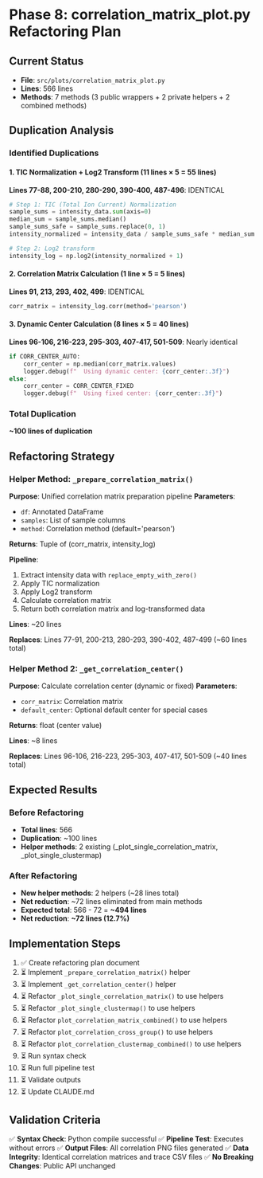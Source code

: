 # Phase 8: correlation_matrix_plot.py Refactoring Plan

## Current Status
- **File**: `src/plots/correlation_matrix_plot.py`
- **Lines**: 566 lines
- **Methods**: 7 methods (3 public wrappers + 2 private helpers + 2 combined methods)

## Duplication Analysis

### Identified Duplications

#### 1. TIC Normalization + Log2 Transform (11 lines × 5 = 55 lines)
**Lines 77-88, 200-210, 280-290, 390-400, 487-496**: IDENTICAL
```python
# Step 1: TIC (Total Ion Current) Normalization
sample_sums = intensity_data.sum(axis=0)
median_sum = sample_sums.median()
sample_sums_safe = sample_sums.replace(0, 1)
intensity_normalized = intensity_data / sample_sums_safe * median_sum

# Step 2: Log2 transform
intensity_log = np.log2(intensity_normalized + 1)
```

#### 2. Correlation Matrix Calculation (1 line × 5 = 5 lines)
**Lines 91, 213, 293, 402, 499**: IDENTICAL
```python
corr_matrix = intensity_log.corr(method='pearson')
```

#### 3. Dynamic Center Calculation (8 lines × 5 = 40 lines)
**Lines 96-106, 216-223, 295-303, 407-417, 501-509**: Nearly identical
```python
if CORR_CENTER_AUTO:
    corr_center = np.median(corr_matrix.values)
    logger.debug(f"  Using dynamic center: {corr_center:.3f}")
else:
    corr_center = CORR_CENTER_FIXED
    logger.debug(f"  Using fixed center: {corr_center:.3f}")
```

### Total Duplication
**~100 lines of duplication**

## Refactoring Strategy

### Helper Method: `_prepare_correlation_matrix()`
**Purpose**: Unified correlation matrix preparation pipeline
**Parameters**:
- `df`: Annotated DataFrame
- `samples`: List of sample columns
- `method`: Correlation method (default='pearson')

**Returns**: Tuple of (corr_matrix, intensity_log)

**Pipeline**:
1. Extract intensity data with `replace_empty_with_zero()`
2. Apply TIC normalization
3. Apply Log2 transform
4. Calculate correlation matrix
5. Return both correlation matrix and log-transformed data

**Lines**: ~20 lines

**Replaces**: Lines 77-91, 200-213, 280-293, 390-402, 487-499 (~60 lines total)

### Helper Method 2: `_get_correlation_center()`
**Purpose**: Calculate correlation center (dynamic or fixed)
**Parameters**:
- `corr_matrix`: Correlation matrix
- `default_center`: Optional default center for special cases

**Returns**: float (center value)

**Lines**: ~8 lines

**Replaces**: Lines 96-106, 216-223, 295-303, 407-417, 501-509 (~40 lines total)

## Expected Results

### Before Refactoring
- **Total lines**: 566
- **Duplication**: ~100 lines
- **Helper methods**: 2 existing (_plot_single_correlation_matrix, _plot_single_clustermap)

### After Refactoring
- **New helper methods**: 2 helpers (~28 lines total)
- **Net reduction**: ~72 lines eliminated from main methods
- **Expected total**: 566 - 72 = **~494 lines**
- **Net reduction**: **~72 lines (12.7%)**

## Implementation Steps

1. ✅ Create refactoring plan document
2. ⏳ Implement `_prepare_correlation_matrix()` helper
3. ⏳ Implement `_get_correlation_center()` helper
4. ⏳ Refactor `_plot_single_correlation_matrix()` to use helpers
5. ⏳ Refactor `_plot_single_clustermap()` to use helpers
6. ⏳ Refactor `plot_correlation_matrix_combined()` to use helpers
7. ⏳ Refactor `plot_correlation_cross_group()` to use helpers
8. ⏳ Refactor `plot_correlation_clustermap_combined()` to use helpers
9. ⏳ Run syntax check
10. ⏳ Run full pipeline test
11. ⏳ Validate outputs
12. ⏳ Update CLAUDE.md

## Validation Criteria

✅ **Syntax Check**: Python compile successful
✅ **Pipeline Test**: Executes without errors
✅ **Output Files**: All correlation PNG files generated
✅ **Data Integrity**: Identical correlation matrices and trace CSV files
✅ **No Breaking Changes**: Public API unchanged

